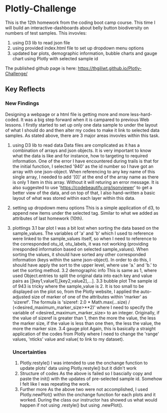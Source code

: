 # Plotly-Challenge
This is the 12th homework from the coding boot camp course.
This time I will build an interactive-dashboards about belly button biodiversity on numbers of test samples. This invovles: 
1. using D3 lib to read json file
2. using provided index.html file to set up dropdown menu options
3. updated bar plots, demographic information, bubble charts and gauge chart using Plotly with selected sample id

The published github page is here: https://thgiliwt.github.io/Plotly-Challenge/

## Key Reflects

### New Findings
Designing a webpage or a html file is getting more and more less-hard-coded. It was a big step forward when it is campared to previous Web lessons. I firstly started to set up only one data sample to under the layout of what I should do and then alter my codes to make it link to selected data samples.
As stated above, there are 3 major areas invovles within this task.
1. using D3 lib to read data
   Data files are complicated as it has a combination of arrays and json objects. It is very important to know what the data is like and for instance, how to targeting to required information. One of the error I have encountered during trails is that for the initial function, I selected '940' as the id number so I have got an array with one json-object. When referencing to any key name of this single array, I needed to add '[0]' at the end of the array name as there is only 1 item in this array. Without it will returing an error message.
   It is also suggested to use 'https://codebeautify.org/jsonviewer' to get a better view of the data, and on top of that, I also hand-written a basic layout of what was stored within each layer within this data.

2. setting up dropdown menu options
   This is a simple application of d3, to append new items under the selected tag. Similar to what we added as <table> attributes of last homework (10th).

3. plottings
  3.1 bar plot
      I was a bit lost when sorting the data based on the sample_values. The variables of 'a' and 'b' which I used to reference were linked to the sample_values itself, so when I need to reference to the corresponded otu_id, otu_labels, it was not working (providing irresponded information based on selected sample_values). When sorting the values, it should have sorted any other corresponded information (keys within the same json-object). In order to do this, I should have apply the sort to the upper level, where use 'a.<key>' and 'b.<key>' to set the sorting method.
  3.2 demographic info
      This is same as 1, where used Object.entries to split the original data into each key and value pairs as [[key1,value1],[key2,value2],...].
  3.3 bubble plot
      The sample id of 943 is tricky where the sample_value is 2. It is too small to be displayed on the plot so, from the Plotly website, I applied the auto-adjusted size of marker of one of the attributes within 'marker' as 'sizeref'. The formula is 'sizeref: 2.0 * Math.max(...size) / (<desired_maximum_marker_size>**2)' where I need to specify the variable of <desired_maximum_marker_size> to an integer. Originally, if the value of sizeref is greater than 1, then the more the value, the less the marker size, if the value is less than one then, the less the value, the more the marker size.
  3.4 gauge plot
      Again, this is basically a straight application of the codes from Plotly where I need to change the 'range' values, 'nticks' value and value( to link to my dataset). 

### Uncertainties
1. Plotly.restyle()
  I was intended to use the onchange function to update plots' data using Plotly.restyle() but it didn't work
2. Structure of codes
  As the above is failed so I bascially copy and paste the init() with the updates of pre-selected sample id. Somehow I felt like I was repeating the work.
3. Further more
  As the above two were not accomplished, I used Plotly.newPlot() within the onchange function for each plots and it worked. During the class our instructor has showed us what would happen if not using .restyle() but using .newPlot(). 

